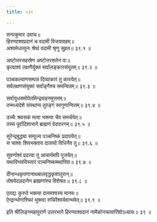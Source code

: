 ```yaml
---
title: ०३९

---
```

सनत्कुमार उवाच॥  
हिरण्याश्वप्रदानं च वदामी विजयावहम्॥  
अश्वमेधात्पुनः श्रेष्ठं वदामी श्रृणु सुव्रत॥ ३९.१ ॥  
  
अष्टोत्तरसहस्रेण अष्टोत्तरशतेन वा॥  
कृत्वाश्वं लक्षणैर्युक्तं सर्वालङ्कारसंयुतम्॥ ३९.२ ॥  
  
पञ्चकल्याणसम्पन्नं दिव्याकारं तु कारयेत्॥  
सर्वलक्षणसंयुक्तं सर्वाङ्गैश्च समन्वितम्॥ ३९.३ ॥  
  
सर्वायुधसमोपेतमिन्द्रवाहनमुत्तमम्॥  
तन्मध्यदेशे संस्थाप्य तुरङ्गं स्वगुणान्वितम्॥ ३९.४ ॥  
  
उच्चैः श्रवसकं मत्वा भक्त्या चैव समर्चयेत्॥  
तस्य पूर्वादिशाभागे ब्राह्मणं वेदपारगम्॥ ३९.५ ॥  
  
सुरेन्द्रबुद्ध्या सम्पूज्य पञ्चनिष्कं प्रदापयेत्॥  
स चाश्वः शिवभक्ताय दातव्यो विधिनैव तु॥ ३९.६ ॥  
  
सुवर्णाश्वं प्रदत्त्वा तु आचार्यमपि पूजयेत्॥  
यथाविभवविस्तारं पञ्चनिष्कमथापिवा॥ ३९.७ ॥  
  
दीनान्धकृपणानाथबालवृद्धकृशातुरान्॥  
तोषयेदन्नदानेन ब्राह्मणांश्च विशेषतः॥ ३९.८ ॥  
  
एतद्यः कुरुते भक्त्या दानमश्वस्य मानवः॥  
ऐन्द्रान्भोगांश्चिरं भुक्त्वा रुचिरैश्वर्यवान्भवेत्॥ ३९.९ ॥  
  
इति श्रीलिङ्गमहापुराणे उत्तरभागे हिरण्याश्वदानं नामैकोनचत्वारिंशोऽध्यायः॥ ३९ ॥